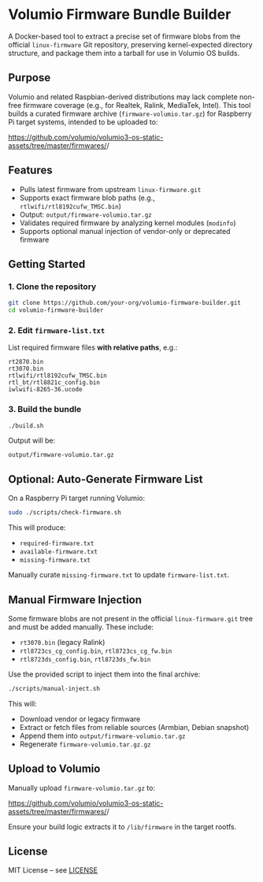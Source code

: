 # Volumio Firmware Bundle Builder

A Docker-based tool to extract a precise set of firmware blobs from the official `linux-firmware` Git repository, preserving kernel-expected directory structure, and package them into a tarball for use in Volumio OS builds.

## Purpose

Volumio and related Raspbian-derived distributions may lack complete non-free firmware coverage (e.g., for Realtek, Ralink, MediaTek, Intel). This tool builds a curated firmware archive (`firmware-volumio.tar.gz`) for Raspberry Pi target systems, intended to be uploaded to:

https://github.com/volumio/volumio3-os-static-assets/tree/master/firmwares/<target>/

## Features

- Pulls latest firmware from upstream `linux-firmware.git`
- Supports exact firmware blob paths (e.g., `rtlwifi/rtl8192cufw_TMSC.bin`)
- Output: `output/firmware-volumio.tar.gz`
- Validates required firmware by analyzing kernel modules (`modinfo`)
- Supports optional manual injection of vendor-only or deprecated firmware

## Getting Started

### 1. Clone the repository

```bash
git clone https://github.com/your-org/volumio-firmware-builder.git
cd volumio-firmware-builder
```

### 2. Edit `firmware-list.txt`

List required firmware files **with relative paths**, e.g.:

```
rt2870.bin
rt3070.bin
rtlwifi/rtl8192cufw_TMSC.bin
rtl_bt/rtl8821c_config.bin
iwlwifi-8265-36.ucode
```

### 3. Build the bundle

```bash
./build.sh
```

Output will be:

```
output/firmware-volumio.tar.gz
```


## Optional: Auto-Generate Firmware List

On a Raspberry Pi target running Volumio:

```bash
sudo ./scripts/check-firmware.sh
```

This will produce:

- `required-firmware.txt`
- `available-firmware.txt`
- `missing-firmware.txt`

Manually curate `missing-firmware.txt` to update `firmware-list.txt`.

## Manual Firmware Injection

Some firmware blobs are not present in the official `linux-firmware.git` tree and must be added manually. These include:

- `rt3070.bin` (legacy Ralink)
- `rtl8723cs_cg_config.bin`, `rtl8723cs_cg_fw.bin`
- `rtl8723ds_config.bin`, `rtl8723ds_fw.bin`

Use the provided script to inject them into the final archive:

```bash
./scripts/manual-inject.sh
```

This will:
- Download vendor or legacy firmware
- Extract or fetch files from reliable sources (Armbian, Debian snapshot)
- Append them into `output/firmware-volumio.tar.gz`
- Regenerate `firmware-volumio.tar.gz.gz`


## Upload to Volumio

Manually upload `firmware-volumio.tar.gz` to:

https://github.com/volumio/volumio3-os-static-assets/tree/master/firmwares/<target>/

Ensure your build logic extracts it to `/lib/firmware` in the target rootfs.

## License

MIT License – see [LICENSE](./LICENSE)

